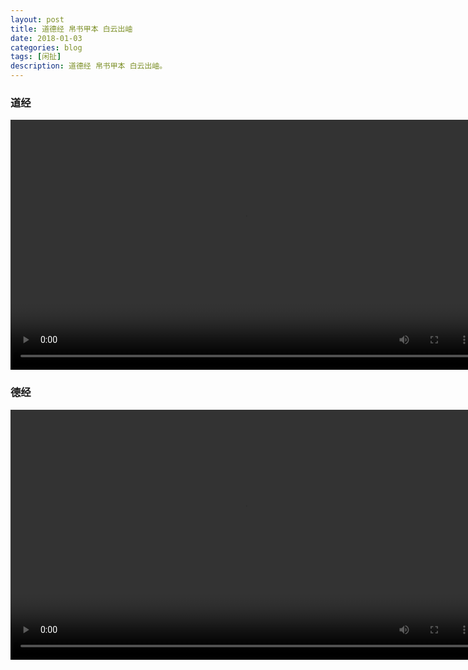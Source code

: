 ```yaml
---
layout: post
title: 道德经 帛书甲本 白云出岫
date: 2018-01-03
categories: blog
tags: [闲扯]
description: 道德经 帛书甲本 白云出岫。
---
```

### 道经


<center><p><video controls="controls" width="750" height="400" src="http://58.51.194.150/wgdcdn.inter.qiyi.com/videos/v1/20140531/5f/55/bd/8868b07b27706037a90a64e556658933.mp4?key=01591234c591182e852fb82ff10547a93&dis_k=42d33e2d38592b8435f9cddc94c5a657&dis_t=1515038627&src=iqiyi.com&uuid=add4a81-5a4da7a3-b8&m=v&qd_ip=7bcfe5eb&qd_p=7bcfe5eb&qd_k=f1ac86a67c3ff8c4538cfa0186c8a6b8&qd_src=02020031010000000000&ssl=&ip=123.207.229.235&qd_vip=0&dis_src=vrs&qd_uid=0&qdv=1&qd_tm=1515038627441&wshc_tag=0&wsts_tag=5a4da7a5&wsid_tag=7724d71d&wsiphost=ipdbm
"></video></p>
</center>


### 德经


<center><p><video controls="controls" width="750" height="400" src="http://172.16.24.176/175.6.235.77/videos/v1/20140531/fe/c2/a7/2e9268c8d1e444917fd06ded58ce5630.mp4?key=0a970287f356208de1d9788efae1ac0d3&dis_k=2a0e4e9550fe73ef133f0b51a917f684c&dis_t=1514985097&dis_dz=CT-GuangDong_GuangZhou&dis_st=40&src=iqiyi.com&uuid=add4a81-5a4cd689-bc&m=v&qd_ip=771d770c&qd_p=771d770c&qd_k=2ec20b99d1d7f4c1b8a61357e36f9769&qd_src=02020031010000000000&ssl=&ip=119.29.119.12&qd_vip=0&dis_src=vrs&qd_uid=0&qdv=1&qd_tm=1514985097373
"></video></p>
</center> 
